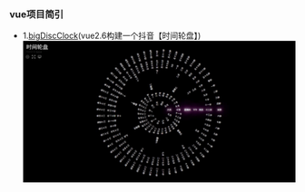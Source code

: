 ### vue项目简引


* 1.[bigDiscClock](https://github.com/ma1833577561/bigDiscClock)(vue2.6构建一个抖音【时间轮盘】)
![bigDiscClock](https://github.com/ma1833577561/bigDiscClock/blob/main/src/assets/images/r2ky5-oi8b9.gif)


